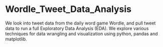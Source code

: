 # Wordle_Tweet_Data_Analysis
We look into tweet data from the daily word game Wordle, and pull tweet data to run a full Exploratory Data Analysis (EDA). We explore various techniques for data wrangling and visualization using python, pandas and matplotlib. 
